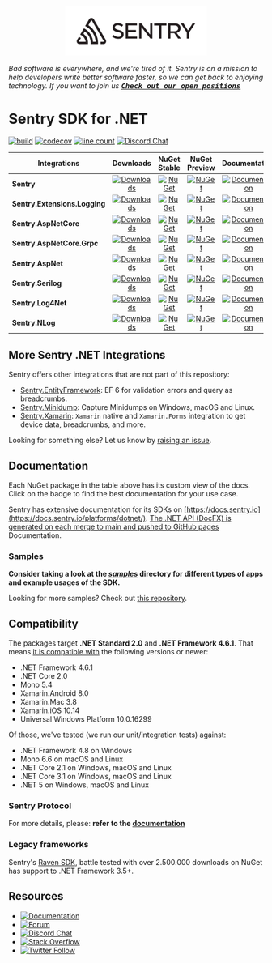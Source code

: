 <p align="center">
  <a href="https://sentry.io" target="_blank">
    <img src="https://raw.githubusercontent.com/getsentry/sentry-dotnet/main/.assets/sentry-logo.png" alt="Sentry logo" width="280">
  </a>
</p>

_Bad software is everywhere, and we're tired of it. Sentry is on a mission to help developers write better software faster, so we can get back to enjoying technology. If you want to join us [<kbd>**Check out our open positions**</kbd>](https://sentry.io/careers/)_

Sentry SDK for .NET
===========

[![build](https://github.com/getsentry/sentry-dotnet/workflows/build/badge.svg?branch=main)](https://github.com/getsentry/sentry-dotnet/actions?query=branch%3Amain)
[![codecov](https://codecov.io/gh/getsentry/sentry-dotnet/branch/main/graph/badge.svg)](https://codecov.io/gh/getsentry/sentry-dotnet)
[![line count](https://tokei.rs/b1/github/getsentry/sentry-dotnet/)](https://github.com/getsentry/sentry-dotnet/tree/main/src)
[![Discord Chat](https://img.shields.io/discord/621778831602221064?logo=discord&logoColor=ffffff&color=7389D8)](https://discord.gg/PXa5Apfe7K)


|      Integrations             |    Downloads     |    NuGet Stable     |    NuGet Preview     |  Documentation |
| ----------------------------- | :-------------------: | :-------------------: | :-------------------: | :-------------------: |
|         **Sentry**            | [![Downloads](https://img.shields.io/nuget/dt/Sentry.svg)](https://www.nuget.org/packages/Sentry) | [![NuGet](https://img.shields.io/nuget/v/Sentry.svg)](https://www.nuget.org/packages/Sentry)   |    [![NuGet](https://img.shields.io/nuget/vpre/Sentry.svg)](https://www.nuget.org/packages/Sentry)   | [![Documentation](https://img.shields.io/badge/documentation-sentry.io-green.svg)](https://docs.sentry.io/platforms/dotnet/) |
| **Sentry.Extensions.Logging** | [![Downloads](https://img.shields.io/nuget/dt/Sentry.Extensions.Logging.svg)](https://www.nuget.org/packages/Sentry.Extensions.Logging) | [![NuGet](https://img.shields.io/nuget/v/Sentry.Extensions.Logging.svg)](https://www.nuget.org/packages/Sentry.Extensions.Logging)   | [![NuGet](https://img.shields.io/nuget/vpre/Sentry.Extensions.Logging.svg)](https://www.nuget.org/packages/Sentry.Extensions.Logging)   | [![Documentation](https://img.shields.io/badge/documentation-sentry.io-green.svg)](https://docs.sentry.io/platforms/dotnet/guides/extensions-logging/) |
|     **Sentry.AspNetCore**     | [![Downloads](https://img.shields.io/nuget/dt/Sentry.AspNetCore.svg)](https://www.nuget.org/packages/Sentry.AspNetCore) | [![NuGet](https://img.shields.io/nuget/v/Sentry.AspNetCore.svg)](https://www.nuget.org/packages/Sentry.AspNetCore)   |   [![NuGet](https://img.shields.io/nuget/vpre/Sentry.AspNetCore.svg)](https://www.nuget.org/packages/Sentry.AspNetCore)   | [![Documentation](https://img.shields.io/badge/documentation-sentry.io-green.svg)](https://docs.sentry.io/platforms/dotnet/guides/aspnetcore/) |
|     **Sentry.AspNetCore.Grpc**     | [![Downloads](https://img.shields.io/nuget/dt/Sentry.AspNetCore.Grpc.svg)](https://www.nuget.org/packages/Sentry.AspNetCore.Grpc) | [![NuGet](https://img.shields.io/nuget/v/Sentry.AspNetCore.Grpc.svg)](https://www.nuget.org/packages/Sentry.AspNetCore.Grpc)   |   [![NuGet](https://img.shields.io/nuget/vpre/Sentry.AspNetCore.Grpc.svg)](https://www.nuget.org/packages/Sentry.AspNetCore.Grpc)   | [![Documentation](https://img.shields.io/badge/documentation-sentry.io-green.svg)](https://docs.sentry.io/platforms/dotnet/guides/aspnetcore/) |
|     **Sentry.AspNet**     | [![Downloads](https://img.shields.io/nuget/dt/Sentry.AspNet.svg)](https://www.nuget.org/packages/Sentry.AspNet) | [![NuGet](https://img.shields.io/nuget/v/Sentry.AspNet.svg)](https://www.nuget.org/packages/Sentry.AspNet)   |   [![NuGet](https://img.shields.io/nuget/vpre/Sentry.AspNet.svg)](https://www.nuget.org/packages/Sentry.AspNet)   | [![Documentation](https://img.shields.io/badge/documentation-sentry.io-green.svg)](https://docs.sentry.io/platforms/dotnet/guides/aspnet) |
| **Sentry.Serilog**            | [![Downloads](https://img.shields.io/nuget/dt/Sentry.Serilog.svg)](https://www.nuget.org/packages/Serilog) | [![NuGet](https://img.shields.io/nuget/v/Sentry.Serilog.svg)](https://www.nuget.org/packages/Sentry.Serilog)   | [![NuGet](https://img.shields.io/nuget/vpre/Sentry.Serilog.svg)](https://www.nuget.org/packages/Sentry.Serilog)   | [![Documentation](https://img.shields.io/badge/documentation-sentry.io-green.svg)](https://docs.sentry.io/platforms/dotnet/guides/serilog) |
| **Sentry.Log4Net**            | [![Downloads](https://img.shields.io/nuget/dt/Sentry.Log4Net.svg)](https://www.nuget.org/packages/Sentry.Log4Net) | [![NuGet](https://img.shields.io/nuget/v/Sentry.Log4Net.svg)](https://www.nuget.org/packages/Sentry.Log4Net)   | [![NuGet](https://img.shields.io/nuget/vpre/Sentry.Log4Net.svg)](https://www.nuget.org/packages/Sentry.Log4Net)   | [![Documentation](https://img.shields.io/badge/documentation-sentry.io-green.svg)](https://docs.sentry.io/platforms/dotnet/guides/log4net) |
| **Sentry.NLog**               | [![Downloads](https://img.shields.io/nuget/dt/Sentry.NLog.svg)](https://www.nuget.org/packages/Sentry.NLog) | [![NuGet](https://img.shields.io/nuget/v/Sentry.NLog.svg)](https://www.nuget.org/packages/Sentry.NLog)   | [![NuGet](https://img.shields.io/nuget/vpre/Sentry.NLog.svg)](https://www.nuget.org/packages/Sentry.NLog)   | [![Documentation](https://img.shields.io/badge/documentation-sentry.io-green.svg)](https://docs.sentry.io/platforms/dotnet/guides/nlog) |

## More Sentry .NET Integrations

Sentry offers other integrations that are not part of this repository:

* [Sentry.EntityFramework](https://github.com/getsentry/sentry-dotnet-ef): EF 6 for validation errors and query as breadcrumbs.
* [Sentry.Minidump](https://github.com/getsentry/sentry-dotnet-minidump): Capture Minidumps on Windows, macOS and Linux.
* [Sentry.Xamarin](https://github.com/getsentry/sentry-xamarin): `Xamarin` native and `Xamarin.Forms` integration to get device data, breadcrumbs, and more.

Looking for something else? Let us know by [raising an issue](https://github.com/getsentry/sentry-dotnet/issues/new).

## Documentation

Each NuGet package in the table above has its custom view of the docs. Click on the badge to find the best documentation for your use case.

Sentry has extensive documentation for its SDKs on [https://docs.sentry.io](https://docs.sentry.io/platforms/dotnet/).
[The .NET API (DocFX) is generated on each merge to main and pushed to GitHub pages](https://getsentry.github.io/sentry-dotnet/index.html) Documentation.

### Samples

**Consider taking a look at the _[samples](https://github.com/getsentry/sentry-dotnet/tree/main/samples)_ directory for different types of apps and example usages of the SDK.**

Looking for more samples? Check out [this repository](https://github.com/getsentry/examples).

## Compatibility

The packages target **.NET Standard 2.0** and **.NET Framework 4.6.1**. That means [it is compatible with](https://docs.microsoft.com/en-us/dotnet/standard/net-standard) the following versions or newer:

* .NET Framework 4.6.1
* .NET Core 2.0
* Mono 5.4
* Xamarin.Android 8.0
* Xamarin.Mac 3.8
* Xamarin.iOS 10.14
* Universal Windows Platform 10.0.16299

Of those, we've tested (we run our unit/integration tests) against:

* .NET Framework 4.8 on Windows
* Mono 6.6 on macOS and Linux
* .NET Core 2.1 on Windows, macOS and Linux
* .NET Core 3.1 on Windows, macOS and Linux
* .NET 5 on Windows, macOS and Linux

### Sentry Protocol

For more details, please: **refer to the [documentation](https://getsentry.github.io/sentry-dotnet/index.html)**

### Legacy frameworks

Sentry's [Raven SDK](https://github.com/getsentry/raven-csharp/), battle tested with over 2.500.000 downloads on NuGet has support to .NET Framework 3.5+.

## Resources

* [![Documentation](https://img.shields.io/badge/documentation-sentry.io-green.svg)](https://docs.sentry.io/platforms/dotnet/)
* [![Forum](https://img.shields.io/badge/forum-sentry-green.svg)](https://forum.sentry.io/c/sdks)
* [![Discord Chat](https://img.shields.io/discord/621778831602221064?logo=discord&logoColor=ffffff&color=7389D8)](https://discord.gg/PXa5Apfe7K)
* [![Stack Overflow](https://img.shields.io/badge/stack%20overflow-sentry-green.svg)](http://stackoverflow.com/questions/tagged/sentry)
* [![Twitter Follow](https://img.shields.io/twitter/follow/getsentry?label=getsentry&style=social)](https://twitter.com/intent/follow?screen_name=getsentry)
